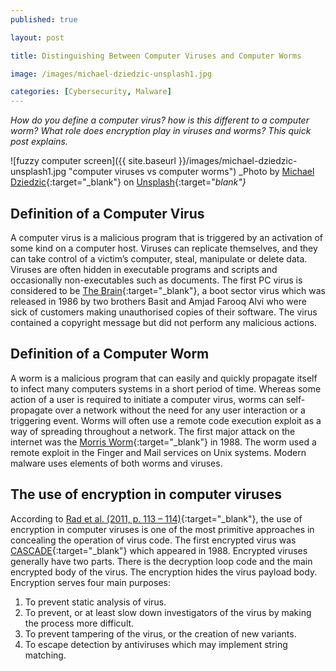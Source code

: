```yaml
---
published: true

layout: post

title: Distinguishing Between Computer Viruses and Computer Worms

image: /images/michael-dziedzic-unsplash1.jpg

categories: [Cybersecurity, Malware]
---
```


_How do you define a computer virus? how is this different to a computer worm? What role does encryption play in viruses and worms? This quick post explains._

![fuzzy computer screen]({{ site.baseurl }}/images/michael-dziedzic-unsplash1.jpg "computer viruses vs computer worms") 
_Photo by [Michael Dziedzic](https://unsplash.com/@lazycreekimages){:target="_blank"}  on [Unsplash](https://unsplash.com/s/photos/computer-virus){:target="_blank"}_   

## Definition of a Computer Virus
A computer virus is a malicious program that is triggered by an activation of some kind on a computer host. Viruses can replicate themselves, and they can take control of a victim’s computer, steal, manipulate or delete data. Viruses are often hidden in executable programs and scripts and occasionally non-executables such as documents. The first PC virus is considered to be [The Brain](https://en.wikipedia.org/wiki/Brain_(computer_virus)){:target="_blank"}, a boot sector virus which was released in 1986 by two brothers Basit and Amjad Farooq Alvi who were sick of customers making unauthorised copies of their software.  The virus contained a copyright message but did not perform any malicious actions. 

## Definition of a Computer Worm
A worm is a malicious program that can easily and quickly propagate itself to infect many computers systems in a short period of time. Whereas some action of a user is required to initiate a computer virus, worms can self-propagate over a network without the need for any user interaction or a triggering event. Worms will often use a remote code execution exploit as a way of spreading throughout a network. The first major attack on the internet was the [Morris Worm](https://en.wikipedia.org/wiki/Morris_worm){:target="_blank"} in 1988. The worm used a remote exploit in the Finger and Mail services on Unix systems.  Modern malware uses elements of both worms and viruses. 
## The use of encryption in computer viruses
According to [Rad et al. (2011, p. 113 – 114)](https://arxiv.org/ftp/arxiv/papers/1104/1104.1070.pdf){:target="_blank"}, the use of encryption in computer viruses is one of the most primitive approaches in concealing the operation of virus code. The first encrypted virus was [CASCADE](https://en.wikipedia.org/wiki/Cascade_(computer_virus)){:target="_blank"} which appeared in 1988.  Encrypted viruses generally have two parts. There is the decryption loop code and the main encrypted body of the virus. The encryption hides the virus payload body. Encryption serves four main purposes:
1. To prevent static analysis of virus.
1. To prevent, or at least slow down investigators of the virus by making the process more difficult. 
1. To prevent tampering of the virus, or the creation of new variants. 
1. To escape detection by antiviruses which may implement string matching. 
